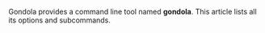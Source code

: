 Gondola provides a command line tool named **gondola**. This article
lists all its options and subcommands.
